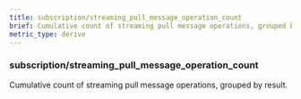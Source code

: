```yaml
---
title: subscription/streaming_pull_message_operation_count
brief: Cumulative count of streaming pull message operations, grouped by result.
metric_type: derive
---
```

### subscription/streaming_pull_message_operation_count

Cumulative count of streaming pull message operations, grouped by result.